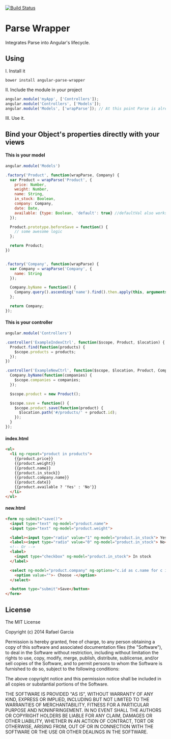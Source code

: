 [![Build Status](https://snap-ci.com/rafbgarcia/angular-parse-wrapper/branch/master/build_image)](https://snap-ci.com/rafbgarcia/angular-parse-wrapper/branch/master)

Parse Wrapper
=====================

Integrates Parse into Angular's lifecycle.


## Using

I. Install it

```
bower install angular-parse-wrapper
```

II. Include the module in your project

```javascript
angular.module('myApp', ['Controllers']);
angular.module('Controllers', ['Models']);
angular.module('Models', ['wrapParse']); // At this point Parse is already integrated with Angular's lifecycle.
```

III. Use it.


## Bind your Object's properties directly with your views

#### This is your model
```javascript
angular.module('Models')

.factory('Product', function(wrapParse, Company) {
  var Product = wrapParse('Product', {
    price: Number,
    weight: Number,
    name: String,
    in_stock: Boolean,
    company: Company,
    date: Date,
    available: {type: Boolean, 'default': true} //defaultVal also works
  });

  Product.prototype.beforeSave = function() {
    // some awesome logic
  };

  return Product;
})


.factory('Company', function(wrapParse) {
  var Company = wrapParse('Company', {
    name: String
  });

  Company.byName = function() {
    Company.query().ascending('name').find().then.apply(this, arguments);
  };

  return Company;
});
```

#### This is your controller
```javascript
angular.module('Controllers')

.controller('ExampleIndexCtrl', function($scope, Product, $location) {
  Product.find(function(products) {
    $scope.products = products;
  });
})

.controller('ExampleNewCtrl', function($scope, $location, Product, Company) {
  Company.byName(function(companies) {
    $scope.companies = companies;
  });

  $scope.product = new Product();

  $scope.save = function() {
    $scope.product.save(function(product) {
      $location.path('#/products/' + product.id);
    });
  }
});
```

#### index.html

```html
<ul>
  <li ng-repeat="product in products">
    {{product.price}}
    {{product.weight}}
    {{product.name}}
    {{product.in_stock}}
    {{product.company.name}}
    {{product.date}}
    {{product.available ? 'Yes' : 'No'}}
  </li>
</ul>
```

#### new.html
```html
<form ng-submit="save()">
  <input type="text" ng-model="product.name">
  <input type="text" ng-model="product.weight">

  <label><input type="radio" value="1" ng-model="product.in_stock"> Yes</label>
  <label><input type="radio" value="0" ng-model="product.in_stock"> No</label>
  <!-- Or -->
  <label>
    <input type="checkbox" ng-model="product.in_stock"> In stock
  </label>

  <select ng-model="product.company" ng-options="c.id as c.name for c in companies">
    <option value="">- Choose -</option>
  </select>

  <button type="submit">Save</button>
</form>
```



## License

The MIT License

Copyright (c) 2014 Rafael Garcia

Permission is hereby granted, free of charge, to any person obtaining a copy
of this software and associated documentation files (the "Software"), to deal
in the Software without restriction, including without limitation the rights
to use, copy, modify, merge, publish, distribute, sublicense, and/or sell
copies of the Software, and to permit persons to whom the Software is
furnished to do so, subject to the following conditions:

The above copyright notice and this permission notice shall be included in
all copies or substantial portions of the Software.

THE SOFTWARE IS PROVIDED "AS IS", WITHOUT WARRANTY OF ANY KIND, EXPRESS OR
IMPLIED, INCLUDING BUT NOT LIMITED TO THE WARRANTIES OF MERCHANTABILITY,
FITNESS FOR A PARTICULAR PURPOSE AND NONINFRINGEMENT. IN NO EVENT SHALL THE
AUTHORS OR COPYRIGHT HOLDERS BE LIABLE FOR ANY CLAIM, DAMAGES OR OTHER
LIABILITY, WHETHER IN AN ACTION OF CONTRACT, TORT OR OTHERWISE, ARISING FROM,
OUT OF OR IN CONNECTION WITH THE SOFTWARE OR THE USE OR OTHER DEALINGS IN
THE SOFTWARE.

